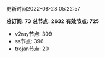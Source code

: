 更新时间2022-08-28 05:22:57

**总订阅: 73**
**总节点: 2632**
**有效节点: 725**
- v2ray节点: 309
- ss节点: 396
- trojan节点: 20
